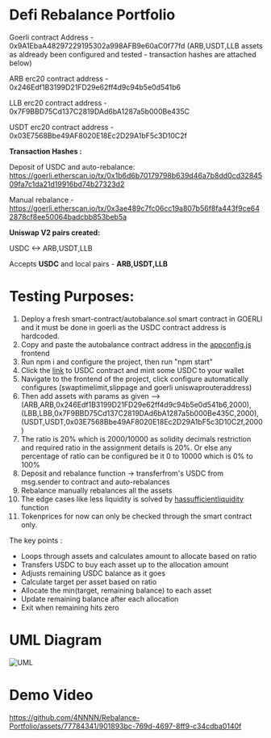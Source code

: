 # Defi Rebalance Portfolio

Goerli contract Address - 0x9A1EbaA48297229195302a998AFB9e60aC0f77fd (ARB,USDT,LLB assets as aldready been configured and tested - transaction hashes are attached below)

ARB erc20 contract address - 0x246Edf1B3199D21FD29e62ff4d9c94b5e0d541b6

LLB erc20 contract address - 0x7F9BBD75Cd137C2819DAd6bA1287a5b000Be435C

USDT erc20 contract address - 0x03E7568Bbe49AF8020E18Ec2D29A1bF5c3D10C2f

**Transaction Hashes :**

Deposit of USDC and auto-rebalance: https://goerli.etherscan.io/tx/0x1b6d6b70179798b639d46a7b8dd0cd3284509fa7c1da21d19916bd74b27323d2

Manual rebalance - https://goerli.etherscan.io/tx/0x3ae489c7fc06cc19a807b56f8fa443f9ce642878cf8ee50064badcbb853beb5a

**Uniswap V2 pairs created:**

USDC <-> ARB,USDT,LLB

Accepts **USDC** and local pairs - **ARB,USDT,LLB**

# Testing Purposes:

1. Deploy a fresh smart-contract/autobalance.sol smart contract in GOERLI and it must be done in goerli as the USDC contract address is hardcoded.
2. Copy and paste the autobalance contract address in the [appconfig.js](https://github.com/4NNNN/Rebalance-Portfolio/blob/99b4855c5fcca24d54248ab23f928adc0d4d0cd8/src/context/AppConfig.js#L12) frontend
3. Run npm i and configure the project, then run "npm start"
4. Click the [link](https://goerli.etherscan.io/address/0x8c803734e66EAeE8DCF1c9BE9c18747A4b302480) to USDC contract and mint some USDC to your wallet
5. Navigate to the frontend of the project, click configure automatically configures (swaptimelimit,slippage and goerli uniswaprouteraddress)
6. Then add assets with params as given --> (ARB,ARB,0x246Edf1B3199D21FD29e62ff4d9c94b5e0d541b6,2000),(LBB,LBB,0x7F9BBD75Cd137C2819DAd6bA1287a5b000Be435C,2000),(USDT,USDT,0x03E7568Bbe49AF8020E18Ec2D29A1bF5c3D10C2f,2000)
7. The ratio is 20% which is 2000/10000 as solidity decimals restriction and required ratio in the assignment details is 20%. Or else any percentage of ratio can be configured be it 0 to 10000 which is 0% to 100%
8. Deposit and rebalance function -> transferfrom's USDC from msg.sender to contract and auto-rebalances
9. Rebalance manually rebalances all the assets
10. The edge cases like less liquidity is solved by [hassufficientliquidity](https://github.com/4NNNN/Rebalance-Portfolio/blob/99b4855c5fcca24d54248ab23f928adc0d4d0cd8/Smart-contract/autobalance.sol#L478) function
11. Tokenprices for now can only be checked through the smart contract only.

The key points :
- Loops through assets and calculates amount to allocate based on ratio
- Transfers USDC to buy each asset up to the allocation amount
- Adjusts remaining USDC balance as it goes
- Calculate target per asset based on ratio
- Allocate the min(target, remaining balance) to each asset
- Update remaining balance after each allocation
- Exit when remaining hits zero


# UML Diagram

![UML](https://github.com/4NNNN/Rebalance-Portfolio/assets/77784341/17c6fcf6-85e8-4bae-955d-71190809a0e7)






# Demo Video


https://github.com/4NNNN/Rebalance-Portfolio/assets/77784341/901893bc-769d-4697-8ff9-c34cdba0140f







